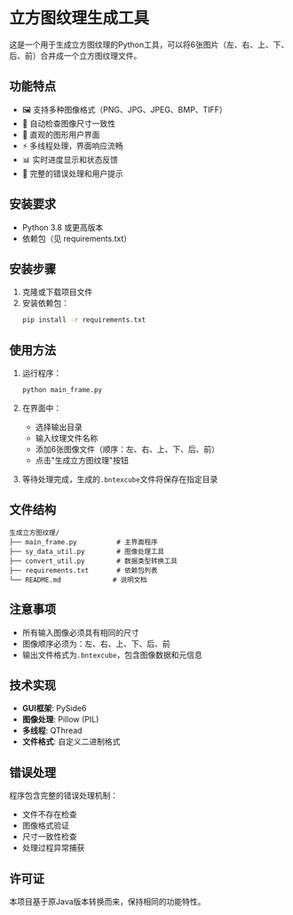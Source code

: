 # 立方图纹理生成工具

这是一个用于生成立方图纹理的Python工具，可以将6张图片（左、右、上、下、后、前）合并成一个立方图纹理文件。

## 功能特点

- 🖼️ 支持多种图像格式（PNG、JPG、JPEG、BMP、TIFF）
- 📐 自动检查图像尺寸一致性
- 🎯 直观的图形用户界面
- ⚡ 多线程处理，界面响应流畅
- 📊 实时进度显示和状态反馈
- 🔧 完整的错误处理和用户提示

## 安装要求

- Python 3.8 或更高版本
- 依赖包（见 requirements.txt）

## 安装步骤

1. 克隆或下载项目文件
2. 安装依赖包：
   ```bash
   pip install -r requirements.txt
   ```

## 使用方法

1. 运行程序：
   ```bash
   python main_frame.py
   ```

2. 在界面中：
   - 选择输出目录
   - 输入纹理文件名称
   - 添加6张图像文件（顺序：左、右、上、下、后、前）
   - 点击"生成立方图纹理"按钮

3. 等待处理完成，生成的`.bntexcube`文件将保存在指定目录

## 文件结构

```
生成立方图纹理/
├── main_frame.py          # 主界面程序
├── sy_data_util.py        # 图像处理工具
├── convert_util.py        # 数据类型转换工具
├── requirements.txt       # 依赖包列表
└── README.md             # 说明文档
```

## 注意事项

- 所有输入图像必须具有相同的尺寸
- 图像顺序必须为：左、右、上、下、后、前
- 输出文件格式为`.bntexcube`，包含图像数据和元信息

## 技术实现

- **GUI框架**: PySide6
- **图像处理**: Pillow (PIL)
- **多线程**: QThread
- **文件格式**: 自定义二进制格式

## 错误处理

程序包含完整的错误处理机制：
- 文件不存在检查
- 图像格式验证
- 尺寸一致性检查
- 处理过程异常捕获

## 许可证

本项目基于原Java版本转换而来，保持相同的功能特性。
